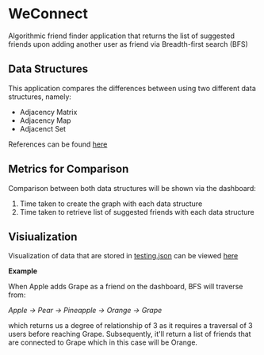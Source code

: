 # WeConnect

Algorithmic friend finder application that returns the list of suggested friends upon adding another user as friend via Breadth-first search (BFS)

## Data Structures
This application compares the differences between using two different data structures, namely:
- Adjacency Matrix
- Adjacency Map
- Adjacenct Set

References can be found [here](https://www.baeldung.com/java-graphs)

## Metrics for Comparison
Comparison between both data structures will be shown via the dashboard:
1. Time taken to create the graph with each data structure
2. Time taken to retrieve list of suggested friends with each data structure

## Visiualization
Visualization of data that are stored in [testing.json](backend/src/main/resources/testing.json) can be viewed [here](https://whimsical.com/cs201-VP8nGTbSL8uzL7MQJrgjGr)

**Example**

When Apple adds Grape as a friend on the dashboard, BFS will traverse from:

_Apple -> Pear -> Pineapple -> Orange -> Grape_

which returns us a degree of relationship of 3 as it requires a traversal of 3 users before reaching Grape. Subsequently, it'll return a list of friends that are connected to Grape which in this case will be Orange.
